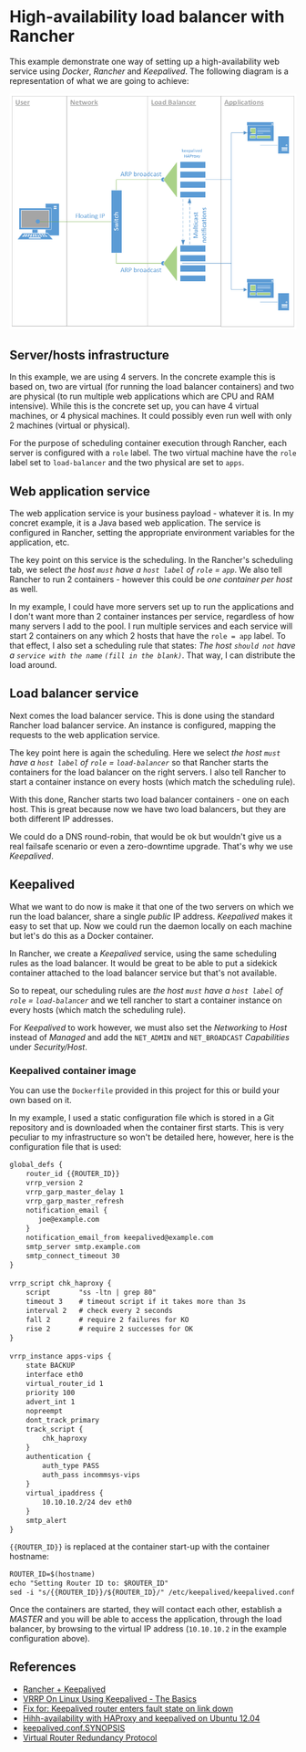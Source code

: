 # High-availability load balancer with Rancher

This example demonstrate one way of setting up a high-availability web service
using *Docker*, *Rancher* and *Keepalived*. The following diagram is a 
representation of what we are going to achieve:

![Overall diagram](images/rancher-example-01.png)

## Server/hosts infrastructure
In this example, we are using 4 servers. In the concrete example this is based
on, two are virtual (for running the load balancer containers) and two are 
physical (to run multiple web applications which are CPU and RAM intensive). 
While this is the concrete set up, you can have 4 virtual machines, or 4 
physical machines. It could possibly even run well with only 2 machines (virtual
or physical).

For the purpose of scheduling container execution through Rancher, each server
is configured with a `role` label. The two virtual machine have the `role` 
label set to `load-balancer` and the two physical are set to `apps`.

## Web application service
The web application service is your business payload - whatever it is. In my 
concret example, it is a Java based web application. The service is configured
in Rancher, setting the appropriate environment variables for the application,
etc.

The key point on this service is the scheduling. In the Rancher's scheduling
tab, we select *the host `must` have a `host label` of `role` = `app`*. We also
tell Rancher to run 2 containers - however this could be *one container per host*
as well. 

In my example, I could have more servers set up to run the applications and I 
don't want more than 2 container instances per service, regardless of how many 
servers I add to the pool. I run multiple services and each service will start 
2 containers on any which 2 hosts that have the `role = app` label. To that 
effect, I also set a scheduling rule that states: *The host `should not` have a
`service with the name` `(fill in the blank)`*. That way, I can distribute the
load around.

## Load balancer service
Next comes the load balancer service. This is done using the standard Rancher
load balancer service. An instance is configured, mapping the requests to the
web application service.

The key point here is again the scheduling. Here we select *the host `must` have 
a `host label` of `role` = `load-balancer`* so that Rancher starts the containers
for the load balancer on the right servers. I also tell Rancher to start a 
container instance on every hosts (which match the scheduling rule).

With this done, Rancher starts two load balancer containers - one on each host.
This is great because now we have two load balancers, but they are both different
IP addresses.

We could do a DNS round-robin, that would be ok but wouldn't give us a real 
failsafe scenario or even a zero-downtime upgrade. That's why we use *Keepalived*.

## Keepalived
What we want to do now is make it that one of the two servers on which we run
the load balancer, share a single *public* IP address. *Keepalived* makes it 
easy to set that up. Now we could run the daemon locally on each machine but 
let's do this as a Docker container.

In Rancher, we create a *Keepalived* service, using the same scheduling rules
as the load balancer. It would be great to be able to put a sidekick container
attached to the load balancer service but that's not available. 

So to repeat, our scheduling rules are *the host `must` have 
a `host label` of `role` = `load-balancer`* and we tell rancher to start a 
container instance on every hosts (which match the scheduling rule).

For *Keepalived* to work however, we must also set the *Networking* to *Host*
instead of *Managed* and add the `NET_ADMIN` and `NET_BROADCAST` *Capabilities* 
under *Security/Host*.

### Keepalived container image
You can use the `Dockerfile` provided in this project for this or build your
own based on it.

In my example, I used a static configuration file which is stored in a Git 
repository and is downloaded when the container first starts. This is very 
peculiar to my infrastructure so won't be detailed here, however, here is the 
configuration file that is used:

```
global_defs {
    router_id {{ROUTER_ID}}
    vrrp_version 2
    vrrp_garp_master_delay 1
    vrrp_garp_master_refresh
    notification_email {
       joe@example.com
    }
    notification_email_from keepalived@example.com
    smtp_server smtp.example.com
    smtp_connect_timeout 30
}  

vrrp_script chk_haproxy {
    script       "ss -ltn | grep 80"
    timeout 3    # timeout script if it takes more than 3s
    interval 2   # check every 2 seconds
    fall 2       # require 2 failures for KO
    rise 2       # require 2 successes for OK
}   

vrrp_instance apps-vips {
    state BACKUP
    interface eth0
    virtual_router_id 1
    priority 100
    advert_int 1
    nopreempt
    dont_track_primary
    track_script {
        chk_haproxy
    }
    authentication {
        auth_type PASS
        auth_pass incommsys-vips
    }
    virtual_ipaddress {
        10.10.10.2/24 dev eth0
    }
    smtp_alert
}
```

``{{ROUTER_ID}}`` is replaced at the container start-up with the container
hostname:

```
ROUTER_ID=$(hostname)
echo "Setting Router ID to: $ROUTER_ID"
sed -i "s/{{ROUTER_ID}}/${ROUTER_ID}/" /etc/keepalived/keepalived.conf
```

Once the containers are started, they will contact each other, establish a 
*MASTER* and you will be able to access the application, through the load 
balancer, by browsing to the virtual IP address (`10.10.10.2` in the example
configuration above).

## References

 - [Rancher + Keepalived](https://forums.rancher.com/t/rancher-keepalived/1508/23)
 - [VRRP On Linux Using Keepalived - The Basics](https://packetpushers.net/vrrp-linux-using-keepalived-2/)
 - [Fix for: Keepalived router enters fault state on link down](http://s.co.tt/2014/06/06/fix-for-keepalived-router-enters-fault-state-on-link-down/)
 - [Hihh-availability with HAProxy and keepalived on Ubuntu 12.04](https://deviantony.wordpress.com/2014/07/18/load-balancing-and-high-availability-with-haproxy-and-keepalived/)
 - [keepalived.conf.SYNOPSIS](https://github.com/acassen/keepalived/blob/master/doc/keepalived.conf.SYNOPSIS)
 - [Virtual Router Redundancy Protocol](https://en.wikipedia.org/wiki/Virtual_Router_Redundancy_Protocol)